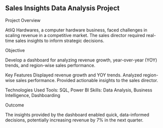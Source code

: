 ## Sales Insights Data Analysis Project



Project Overview

AtliQ Hardwares, a computer hardware business, faced challenges in scaling revenue in a competitive market. The sales director required real-time sales insights to inform strategic decisions.

Objective

Develop a dashboard for analyzing revenue growth, year-over-year (YOY) trends, and region-wise sales performance.


Key Features
     Displayed revenue growth and YOY trends.
     Analyzed region-wise sales performance.
     Provided actionable insights to the sales director.

Technologies Used
      Tools: SQL, Power BI
      Skills: Data Analysis, Business Intelligence, Dashboarding


Outcome

The insights provided by the dashboard enabled quick, data-informed decisions, potentially increasing revenue by 7% in the next quarter.      





